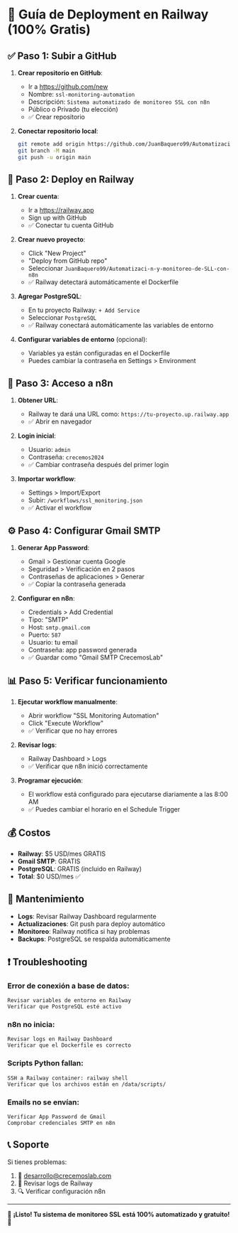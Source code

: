 # 🚀 Guía de Deployment en Railway (100% Gratis)

## ✅ Paso 1: Subir a GitHub

1. **Crear repositorio en GitHub**:
   - Ir a https://github.com/new
   - Nombre: `ssl-monitoring-automation`
   - Descripción: `Sistema automatizado de monitoreo SSL con n8n`
   - Público o Privado (tu elección)
   - ✅ Crear repositorio

2. **Conectar repositorio local**:
   ```bash
   git remote add origin https://github.com/JuanBaquero99/Automatizaci-n-y-monitoreo-de-SLL-con-n8n.git
   git branch -M main
   git push -u origin main
   ```

## 🚂 Paso 2: Deploy en Railway

1. **Crear cuenta**:
   - Ir a https://railway.app
   - Sign up with GitHub
   - ✅ Conectar tu cuenta GitHub

2. **Crear nuevo proyecto**:
   - Click "New Project"
   - "Deploy from GitHub repo"
   - Seleccionar `JuanBaquero99/Automatizaci-n-y-monitoreo-de-SLL-con-n8n`
   - ✅ Railway detectará automáticamente el Dockerfile

3. **Agregar PostgreSQL**:
   - En tu proyecto Railway: `+ Add Service`
   - Seleccionar `PostgreSQL`
   - ✅ Railway conectará automáticamente las variables de entorno

4. **Configurar variables de entorno** (opcional):
   - Variables ya están configuradas en el Dockerfile
   - Puedes cambiar la contraseña en Settings > Environment

## 🎯 Paso 3: Acceso a n8n

1. **Obtener URL**:
   - Railway te dará una URL como: `https://tu-proyecto.up.railway.app`
   - ✅ Abrir en navegador

2. **Login inicial**:
   - Usuario: `admin`
   - Contraseña: `crecemos2024`
   - ✅ Cambiar contraseña después del primer login

3. **Importar workflow**:
   - Settings > Import/Export
   - Subir: `/workflows/ssl_monitoring.json`
   - ✅ Activar el workflow

## ⚙️ Paso 4: Configurar Gmail SMTP

1. **Generar App Password**:
   - Gmail > Gestionar cuenta Google
   - Seguridad > Verificación en 2 pasos
   - Contraseñas de aplicaciones > Generar
   - ✅ Copiar la contraseña generada

2. **Configurar en n8n**:
   - Credentials > Add Credential
   - Tipo: "SMTP"
   - Host: `smtp.gmail.com`
   - Puerto: `587`
   - Usuario: tu email
   - Contraseña: app password generada
   - ✅ Guardar como "Gmail SMTP CrecemosLab"

## 📊 Paso 5: Verificar funcionamiento

1. **Ejecutar workflow manualmente**:
   - Abrir workflow "SSL Monitoring Automation"
   - Click "Execute Workflow"
   - ✅ Verificar que no hay errores

2. **Revisar logs**:
   - Railway Dashboard > Logs
   - ✅ Verificar que n8n inició correctamente

3. **Programar ejecución**:
   - El workflow está configurado para ejecutarse diariamente a las 8:00 AM
   - ✅ Puedes cambiar el horario en el Schedule Trigger

## 💰 Costos

- **Railway**: $5 USD/mes GRATIS
- **Gmail SMTP**: GRATIS
- **PostgreSQL**: GRATIS (incluido en Railway)
- **Total**: $0 USD/mes ✅

## 🔧 Mantenimiento

- **Logs**: Revisar Railway Dashboard regularmente
- **Actualizaciones**: Git push para deploy automático
- **Monitoreo**: Railway notifica si hay problemas
- **Backups**: PostgreSQL se respalda automáticamente

## ❗ Troubleshooting

### Error de conexión a base de datos:
```
Revisar variables de entorno en Railway
Verificar que PostgreSQL esté activo
```

### n8n no inicia:
```
Revisar logs en Railway Dashboard
Verificar que el Dockerfile es correcto
```

### Scripts Python fallan:
```
SSH a Railway container: railway shell
Verificar que los archivos están en /data/scripts/
```

### Emails no se envían:
```
Verificar App Password de Gmail
Comprobar credenciales SMTP en n8n
```

## 📞 Soporte

Si tienes problemas:
1. 📧 desarrollo@crecemoslab.com
2. 📱 Revisar logs de Railway
3. 🔍 Verificar configuración n8n

---
🎉 **¡Listo! Tu sistema de monitoreo SSL está 100% automatizado y gratuito!** 🎉
